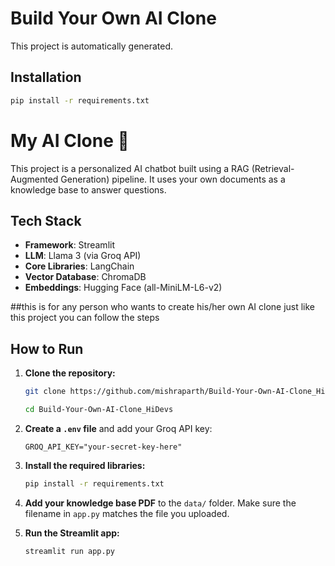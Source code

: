 # Build Your Own AI Clone

This project is automatically generated.

## Installation

```sh
pip install -r requirements.txt
```
# My AI Clone 🤖

This project is a personalized AI chatbot built using a RAG (Retrieval-Augmented Generation) pipeline. It uses your own documents as a knowledge base to answer questions.

## Tech Stack

- **Framework**: Streamlit
- **LLM**: Llama 3 (via Groq API)
- **Core Libraries**: LangChain
- **Vector Database**: ChromaDB
- **Embeddings**: Hugging Face (all-MiniLM-L6-v2)

##this is for any person who wants to create his/her own AI clone just like this project you can follow the steps
## How to Run               

1.  **Clone the repository:**
    ```bash
    git clone https://github.com/mishraparth/Build-Your-Own-AI-Clone_HiDevs.git

    cd Build-Your-Own-AI-Clone_HiDevs

    ```

2.  **Create a `.env` file** and add your Groq API key:
    ```
    GROQ_API_KEY="your-secret-key-here"
    ```

3.  **Install the required libraries:**
    ```bash
    pip install -r requirements.txt
    ```

4.  **Add your knowledge base PDF** to the `data/` folder. Make sure the filename in `app.py` matches the file you uploaded.

5.  **Run the Streamlit app:**
    ```bash
    streamlit run app.py
    ```
